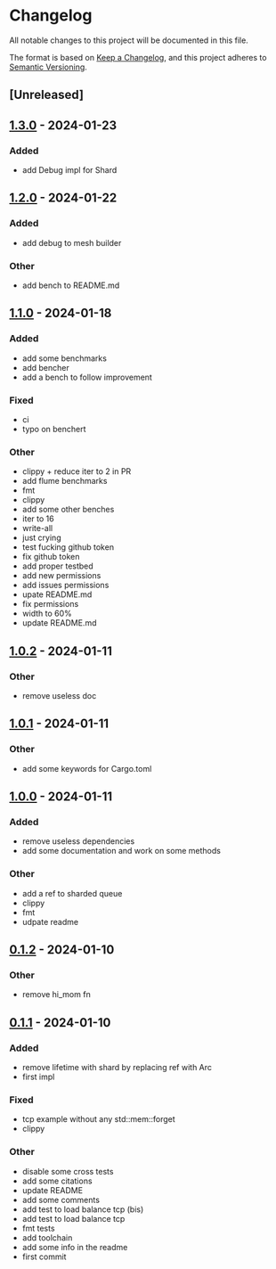 # Changelog
All notable changes to this project will be documented in this file.

The format is based on [Keep a Changelog](https://keepachangelog.com/en/1.0.0/),
and this project adheres to [Semantic Versioning](https://semver.org/spec/v2.0.0.html).

## [Unreleased]

## [1.3.0](https://github.com/Miaxos/sharded-thread/compare/v1.2.0...v1.3.0) - 2024-01-23

### Added
- add Debug impl for Shard

## [1.2.0](https://github.com/Miaxos/sharded-thread/compare/v1.1.0...v1.2.0) - 2024-01-22

### Added
- add debug to mesh builder

### Other
- add bench to README.md

## [1.1.0](https://github.com/Miaxos/sharded-thread/compare/v1.0.2...v1.1.0) - 2024-01-18

### Added
- add some benchmarks
- add bencher
- add a bench to follow improvement

### Fixed
- ci
- typo on benchert

### Other
- clippy + reduce iter to 2 in PR
- add flume benchmarks
- fmt
- clippy
- add some other benches
- iter to 16
- write-all
- just crying
- test fucking github token
- fix github token
- add proper testbed
- add new permissions
- add issues permissions
- upate README.md
- fix permissions
- width to 60%
- update README.md

## [1.0.2](https://github.com/Miaxos/sharded-thread/compare/v1.0.1...v1.0.2) - 2024-01-11

### Other
- remove useless doc

## [1.0.1](https://github.com/Miaxos/sharded-thread/compare/v1.0.0...v1.0.1) - 2024-01-11

### Other
- add some keywords for Cargo.toml

## [1.0.0](https://github.com/Miaxos/sharded-thread/compare/v0.1.2...v1.0.0) - 2024-01-11

### Added
- remove useless dependencies
- add some documentation and work on some methods

### Other
- add a ref to sharded queue
- clippy
- fmt
- udpate readme

## [0.1.2](https://github.com/Miaxos/sharded-thread/compare/v0.1.1...v0.1.2) - 2024-01-10

### Other
- remove hi_mom fn

## [0.1.1](https://github.com/Miaxos/sharded-thread/compare/v0.1.0...v0.1.1) - 2024-01-10

### Added
- remove lifetime with shard by replacing ref with Arc
- first impl

### Fixed
- tcp example without any std::mem::forget
- clippy

### Other
- disable some cross tests
- add some citations
- update README
- add some comments
- add test to load balance tcp (bis)
- add test to load balance tcp
- fmt tests
- add toolchain
- add some info in the readme
- first commit

